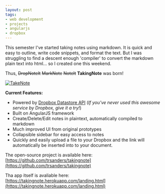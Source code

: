 ```yaml
---
layout: post
tags:
- web development
- projects
- angularjs
- dropbox
---
```


This semester I've started taking notes using markdown. It is quick and easy to outline, write code snippets, and format the text. But I was struggling to find a descent enough 'compiler' to convert the markdown plain text into html... so I created one this weekend.

Thus, <del>DropNoteIt</del> <del>MarkNote</del> <del>NoteIt</del> **TakingNote** was born!

<a href="https://takingnote.herokuapp.com/landing.html"><img src="http://theisensanders.com/assets/img/projects/note_app.png" alt="TakeNote"></img></a>

**Current Features:**

- Powered by [Dropbox Datastore API](https://www.dropbox.com/developers/datastore) (*If you've never used this awesome service by Dropbox, give it a try!*)
- Built on AngularJS framework
- Create/Delete/Edit notes in plaintext, automatically compiled to markdown
- Much improved UI from original prototypes
- Collapsible sidebar for easy access to notes
- Quickly and easily upload a file to your Dropbox and the link will automatically be inserted into to your document.

The open-source project is available here:
[https://github.com/trsanders/takingnote](https://github.com/trsanders/takingnote)

Tha app itself is avaliable here:
[https://takingnote.herokuapp.com/landing.html](https://takingnote.herokuapp.com/landing.html)
